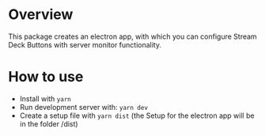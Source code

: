 # Overview

This package creates an electron app, with which you can configure Stream Deck Buttons with server monitor functionality.


# How to use

- Install with  ``` yarn ```
- Run development server with: ``` yarn dev ```
- Create a setup file with ``` yarn dist ``` (the Setup for the electron app will be in the folder /dist)